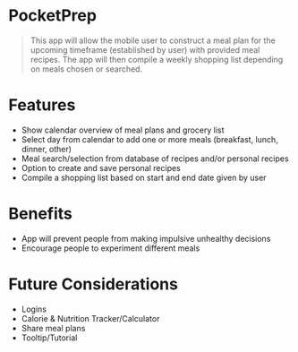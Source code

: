 # PocketPrep
> This app will allow the mobile user to construct a meal plan for the upcoming timeframe (established by user) with provided meal recipes. The app will then compile a weekly shopping list depending on meals chosen or searched. 
# Features
- Show calendar overview of meal plans and grocery list
- Select day from calendar to add one or more meals (breakfast, lunch, dinner, other)
- Meal search/selection from database of recipes and/or personal recipes
- Option to create and save personal recipes
- Compile a shopping list based on start and end date given by user
# Benefits
- App will prevent people from making impulsive unhealthy decisions 
- Encourage people to experiment different meals
# Future Considerations
- Logins
- Calorie & Nutrition Tracker/Calculator
- Share meal plans
- Tooltip/Tutorial
